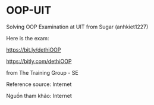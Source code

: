 # OOP-UIT
Solving OOP Examination at UIT from Sugar (anhkiet1227)

Here is the exam:

https://bit.ly/dethiOOP

https://bitly.com/dethiOOP

from The Training Group - SE

Reference source: Internet

Nguồn tham khảo: Internet
